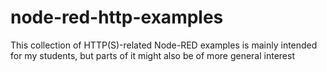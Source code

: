 # node-red-http-examples #

This collection of HTTP(S)-related Node-RED examples is mainly intended for my students, but parts of it might also be of more general interest
